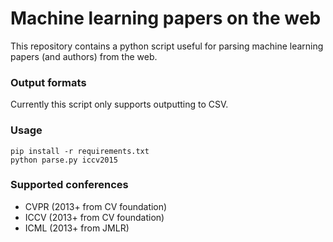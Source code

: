 # Machine learning papers on the web

This repository contains a python script useful for parsing machine learning papers (and authors) from the web.

### Output formats

Currently this script only supports outputting to CSV.

### Usage

    pip install -r requirements.txt
    python parse.py iccv2015
    
### Supported conferences

 - CVPR (2013+ from CV foundation)
 - ICCV (2013+ from CV foundation)
 - ICML (2013+ from JMLR)